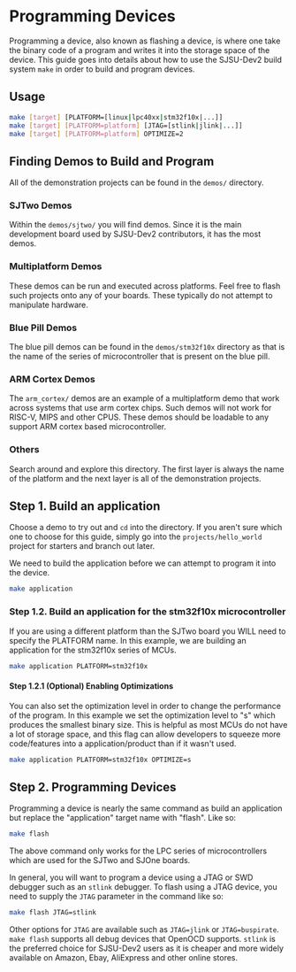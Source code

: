 # Programming Devices

Programming a device, also known as flashing a device, is where one take the
binary code of a program and writes it into the storage space of the device.
This guide goes into details about how to use the SJSU-Dev2 build system `make`
in order to build and program devices.

## Usage

```bash
make [target] [PLATFORM=[linux|lpc40xx|stm32f10x|...]]
make [target] [PLATFORM=platform] [JTAG=[stlink|jlink|...]]
make [target] [PLATFORM=platform] OPTIMIZE=2
```

## Finding Demos to Build and Program

All of the demonstration projects can be found in the `demos/` directory.

### SJTwo Demos

Within the `demos/sjtwo/` you will find demos. Since it is the main
development board used by SJSU-Dev2 contributors, it has the most demos.

### Multiplatform Demos

These demos can be run and executed across platforms. Feel free to flash such
projects onto any of your boards. These typically do not attempt to manipulate
hardware.

### Blue Pill Demos

The blue pill demos can be found in the `demos/stm32f10x` directory as that is
the name of the series of microcontroller that is present on the blue pill.

### ARM Cortex Demos

The `arm_cortex/` demos are an example of a multiplatform demo that work across
systems that use arm cortex chips. Such demos will not work for RISC-V, MIPS and
other CPUS. These demos should be loadable to any support ARM cortex based
microcontroller.

### Others

Search around and explore this directory. The first layer is always the name of
the platform and the next layer is all of the demonstration projects.

## Step 1. Build an application

Choose a demo to try out and `cd` into the directory. If you aren't sure which
one to choose for this guide, simply go into the `projects/hello_world` project
for starters and branch out later.

We need to build the application before we can attempt to program it into the
device.

```bash
make application
```

### Step 1.2. Build an application for the stm32f10x microcontroller

If you are using a different platform than the SJTwo board you WILL need to
specify the PLATFORM name. In this example, we are building an application for
the stm32f10x series of MCUs.

```bash
make application PLATFORM=stm32f10x
```

#### Step 1.2.1 (Optional) Enabling Optimizations

You can also set the optimization level in order to change the performance of
the program. In this example we set the optimization level to "s" which produces
the smallest binary size. This is helpful as most MCUs do not have a lot of
storage space, and this flag can allow developers to squeeze more code/features
into a application/product than if it wasn't used.

```bash
make application PLATFORM=stm32f10x OPTIMIZE=s
```

## Step 2. Programming Devices

Programming a device is nearly the same command as build an application but
replace the "application" target name with "flash". Like so:

```bash
make flash
```

The above command only works for the LPC series of microcontrollers which are
used for the SJTwo and SJOne boards.

In general, you will want to program a device using a JTAG or SWD debugger
such as an `stlink` debugger. To flash using a JTAG device, you need to supply
the `JTAG` parameter in the command like so:

```bash
make flash JTAG=stlink
```

Other options for `JTAG` are available such as `JTAG=jlink` or `JTAG=buspirate`.
`make flash` supports all debug devices that OpenOCD supports. `stlink` is the
preferred choice for SJSU-Dev2 users as it is cheaper and more widely available
on Amazon, Ebay, AliExpress and other online stores.
